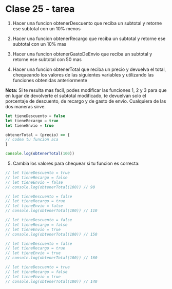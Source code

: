 # Clase 25 - tarea

1. Hacer una funcion obtenerDescuento que reciba un subtotal y retorne ese subtotal con un 10% menos

2. Hacer una funcion obtenerRecargo que reciba un subtotal y retorne ese subtotal con un 10% mas

3. Hacer una funcion obtenerGastoDeEnvio que reciba un subtotal y retorne ese subtotal con 50 mas

4. Hacer una funcion obtenerTotal que reciba un precio y devuelva el total, chequeando los valores de las siguientes variables  y utilizando las funciones obtenidas anteriormente

**Nota:** Si te resulta mas facil, podes modificar las funciones 1, 2 y 3 para que en lugar de devolverte el subtotal modificado, te devuelvan solo el porcentaje de descuento, de recargo y de gasto de envio. Cualquiera de las dos maneras sirve. 

```js
let tieneDescuento = false
let tieneRecargo = true
let tieneEnvio = true

obtenerTotal = (precio) => {
// codea tu funcion aca
}

console.log(obtenerTotal(100))
```

5. Cambia los valores para chequear si tu funcion es correcta:

```js
// let tieneDescuento = true
// let tieneRecargo = false
// let tieneEnvio = false
// console.log(obtenerTotal(100)) // 90

// let tieneDescuento = false
// let tieneRecargo = true
// let tieneEnvio = false
// console.log(obtenerTotal(100)) // 110

// let tieneDescuento = false
// let tieneRecargo = false
// let tieneEnvio = true
// console.log(obtenerTotal(100)) // 150

// let tieneDescuento = false
// let tieneRecargo = true
// let tieneEnvio = true
// console.log(obtenerTotal(100)) // 160

// let tieneDescuento = true
// let tieneRecargo = false
// let tieneEnvio = true
// console.log(obtenerTotal(100)) // 140
```
